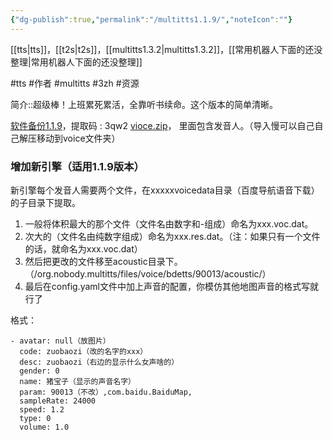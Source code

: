 ```yaml
---
{"dg-publish":true,"permalink":"/multitts1.1.9/","noteIcon":""}
---
```



[[tts\|tts]]，[[t2s\|t2s]]，[[multitts1.3.2\|multitts1.3.2]]，[[常用机器人下面的还没整理\|常用机器人下面的还没整理]]

#tts #作者 #multitts #3zh #资源

简介::超级棒！上班累死累活，全靠听书续命。这个版本的简单清晰。

[软件备份1.1.9](https://wwp.lanzoup.com/iV8100vq9eja)，提取码 : 3qw2
[vioce.zip](https://www.123pan.com/s/P8mKVv-kDUaH.html)， 里面包含发音人。（导入慢可以自己自己解压移动到voice文件夹）
### 增加新引擎（适用1.1.9版本）
新引擎每个发音人需要两个文件，在xxxxxvoicedata目录（百度导航语音下载）的子目录下提取。
1. 一般将体积最大的那个文件（文件名由数字和-组成）命名为xxx.voc.dat。
2. 次大的（文件名由纯数字组成）命名为xxx.res.dat。（注：如果只有一个文件的话，就命名为xxx.voc.dat）
3. 然后把更改的文件移至acoustic目录下。（/org.nobody.multitts/files/voice/bdetts/90013/acoustic/）
4. 最后在config.yaml文件中加上声音的配置，你模仿其他地图声音的格式写就行了

格式：
```
- avatar: null（放图片）
  code: zuobaozi（改的名字的xxx）
  desc: zuobaozi（右边的显示什么女声啥的）
  gender: 0
  name: 猪宝子（显示的声音名字）
  param: 90013（不改）,com.baidu.BaiduMap,
  sampleRate: 24000
  speed: 1.2
  type: 0
  volume: 1.0
```

